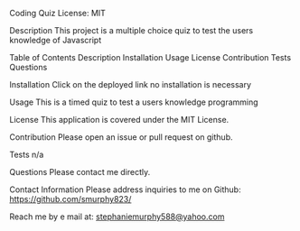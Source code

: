 Coding Quiz
License: MIT

Description
This project is a multiple choice quiz to test the users knowledge of Javascript

Table of Contents
Description Installation Usage License Contribution Tests Questions

Installation
Click on the deployed link no installation is necessary

Usage
This is a timed quiz to test a users knowledge programming

License
This application is covered under the MIT License.

Contribution
Please open an issue or pull request on github.

Tests
n/a

Questions
Please contact me directly.

Contact Information
Please address inquiries to me on Github: https://github.com/smurphy823/

Reach me by e mail at: stephaniemurphy588@yahoo.com